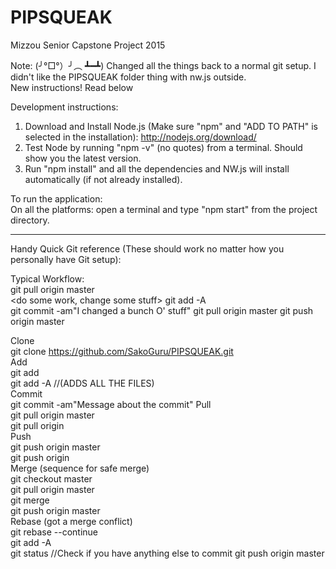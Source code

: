 # PIPSQUEAK  
Mizzou Senior Capstone Project 2015  
  
Note:  	(╯°□°）╯︵ ┻━┻)  Changed all the things back to a normal git setup.  I didn't like the PIPSQUEAK folder thing with nw.js outside.  
		New instructions! Read below  
  
Development instructions:  
1. Download and Install Node.js (Make sure "npm" and "ADD TO PATH" is selected in the installation): http://nodejs.org/download/  
2. Test Node by running "npm -v" (no quotes) from a terminal.  Should show you the latest version.  
3. Run "npm install" and all the dependencies and NW.js will install automatically (if not already installed). 
  
To run the application:  
On all the platforms: open a terminal and type "npm start" from the project directory.  
  
-----------------------   
Handy Quick Git reference (These should work no matter how you personally have Git setup):  

Typical Workflow:  
	git pull origin master  
	<do some work, change some stuff>
	git add -A  
	git commit -am"I changed a bunch O' stuff"
	git pull origin master
	git push origin master  

Clone  
	git clone https://github.com/SakoGuru/PIPSQUEAK.git  
Add  
	git add <filename>  
	git add -A  			//(ADDS ALL THE FILES)  
Commit  
	git commit -am"Message about the commit"
Pull  
	git pull origin master  
	git pull origin <branch name>  
Push  
	git push origin master  
	git push origin <branch name>  
Merge (sequence for safe merge)  
	git checkout master  
	git pull origin master  
	git merge <branch to be merged>  
	git push origin master  
Rebase (got a merge conflict)  
	<fix the files in conflict>
	git rebase --continue  
	git add -A  
	git status  			//Check if you have anything else to commit
	git push origin master  
